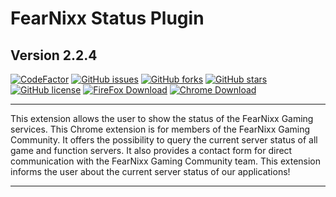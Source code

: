 # __FearNixx Status Plugin__

## Version 2.2.4

[![CodeFactor](https://www.codefactor.io/repository/github/josunlp/fng-status-plugin/badge?style=for-the-badge)](https://www.codefactor.io/repository/github/josunlp/fng-status-plugin)
[![GitHub issues](https://img.shields.io/github/issues/JosunLP/FNG-Status-Plugin?style=for-the-badge)](https://github.com/JosunLP/FNG-Status-Plugin/issues)
[![GitHub forks](https://img.shields.io/github/forks/JosunLP/FNG-Status-Plugin?style=for-the-badge)](https://github.com/JosunLP/FNG-Status-Plugin/network)
[![GitHub stars](https://img.shields.io/github/stars/JosunLP/FNG-Status-Plugin?style=for-the-badge)](https://github.com/JosunLP/FNG-Status-Plugin/stargazers)
[![GitHub license](https://img.shields.io/github/license/JosunLP/FNG-Status-Plugin?style=for-the-badge)](https://github.com/JosunLP/FNG-Status-Plugin)
[![FireFox Download](https://img.shields.io/badge/FireFox-Download-blue?style=for-the-badge&logo=firefox)](https://addons.mozilla.org/de/firefox/addon/fng-status-plugin/)
[![Chrome Download](https://img.shields.io/badge/Chrome-Download-blue?style=for-the-badge&logo=googlechrome)](https://chrome.google.com/webstore/detail/fng-status-plugin/kakfggnomljgjicmaifkpaojcceagpmh?hl=de)

--------------------------------------------------------------------------------

This extension allows the user to show the status of the FearNixx Gaming services.
This Chrome extension is for members of the FearNixx Gaming Community. It offers the possibility to query the current server status of all game and function servers. It also provides a contact form for direct communication with the FearNixx Gaming Community team. This extension informs the user about the current server status of our applications!

--------------------------------------------------------------------------------
